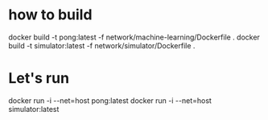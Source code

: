 # how to build
docker build -t pong:latest -f network/machine-learning/Dockerfile .
docker build -t simulator:latest -f network/simulator/Dockerfile .
# Let's run
docker run -i --net=host pong:latest
docker run -i --net=host simulator:latest